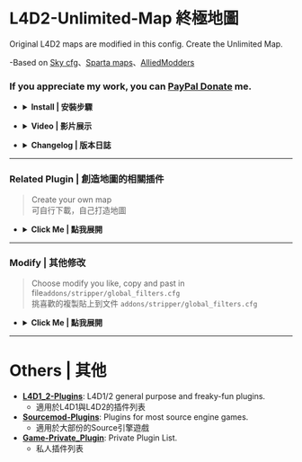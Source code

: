 # L4D2-Unlimited-Map 終極地圖
Original L4D2 maps are modified in this config. Create the Unlimited Map.

-Based on [Sky cfg](https://github.com/Attano/Sky)、[Sparta maps](https://forums.alliedmods.net/showthread.php?p=2670634)、[AlliedModders](https://forums.alliedmods.net/showthread.php?t=331792)

### If you appreciate my work, you can [PayPal Donate](https://paypal.me/Harry0215?locale.x=zh_TW) me.

* <details><summary><b>Install | 安裝步驟</b></summary>

	1. Install latest [Sourcemod](https://www.sourcemod.net/downloads.php?branch=stable) & [Metamod](https://www.sourcemm.net/downloads.php/?branch=stable)
		* 安裝最新版 [Sourcemod](https://www.sourcemod.net/downloads.php?branch=stable) & [Metamod](https://www.sourcemm.net/downloads.php/?branch=stable)
	2. Setup Stripper Source: [Stripper](https://github.com/fbef0102/Game-Private_Plugin/tree/main/Tutorial_%E6%95%99%E5%AD%B8%E5%8D%80/English/Server/Install_Other_File#stripper)
		* 裝最新版 [Stripper](https://github.com/fbef0102/Game-Private_Plugin/tree/main/Tutorial_%E6%95%99%E5%AD%B8%E5%8D%80/Chinese_%E7%B9%81%E9%AB%94%E4%B8%AD%E6%96%87/Server/%E5%AE%89%E8%A3%9D%E5%85%B6%E4%BB%96%E6%AA%94%E6%A1%88%E6%95%99%E5%AD%B8#%E5%AE%89%E8%A3%9Dstripper)
	3. Install Unlimited-Map: [Unlimited-Map](https://github.com/fbef0102/L4D2-Unlimited-Map/archive/refs/heads/main.zip), Uzip all files and put them into the same folder (```addons/stripper```), press yes if asked to overwrite
		* 點擊下載[Unlimited-Map](https://github.com/fbef0102/L4D2-Unlimited-Map/archive/refs/heads/main.zip), 放到 ```addons/stripper``` 相同資料夾，如果有詢問覆蓋則直接按"是"
</details>

* <details><summary><b>Video | 影片展示</b></summary>

	- [C1 Dead Center](https://youtu.be/iivlvVJ7QE4)
	- [C2 Dark Carnival](https://youtu.be/W3ORKU1W4DY)
	- [C3 Swamp Fever](https://youtu.be/Jp1gTxMeMD0)
	- [C8 No Mercy](https://youtu.be/I_-QSn8F8Cs)
	- [C10 Death Toll](https://youtu.be/MIbYYIHfatI)
	- [C12 Blood Harvest](https://youtu.be/Re-692VrnKI)
	- [C14 The Last Stand](https://youtu.be/R9k3V44XIOY)
</details>

* <details><summary><b>Changelog | 版本日誌</b></summary>

	* 2024-6-27
		* Add Unlimited C9 Crash Course

	* 2022-11-29
		* [Remake C1M3](https://github.com/fbef0102/L4D2-Unlimited-Map/issues/1) by X5005
	
	* 2022-4-23
		* Add [C2M3 tunnel of love Holdout Event/Scavenge-Like Event](https://forums.alliedmods.net/showpost.php?p=2776380&postcount=93)
		* Add [C2M2 Emergency Door Event](https://forums.alliedmods.net/showpost.php?p=2777355&postcount=99)

	* 2022-4-6
		* Add [C8M2 Gas Event](https://forums.alliedmods.net/showpost.php?p=2775615&postcount=89)

	* 2022-3-29
		* Add more objects and change route in all maps
		* Add [C2M4 Ticket Cola Event](https://forums.alliedmods.net/showpost.php?p=2774497&postcount=76)
		* Add [C1M2 Gun Shop Gas Event](https://forums.alliedmods.net/showpost.php?p=2775425&postcount=86)

	* 2021-8-21
		* Add [Unlimited C14 The Last Stand](https://youtu.be/R9k3V44XIOY)

	* 2021-8-1
		* Add [Unlimited C1 Dead Center](https://youtu.be/iivlvVJ7QE4)
		* Add [Unlimited C3 Swamp Fever](https://youtu.be/Jp1gTxMeMD0)

	* 2021-5-29
		* Add [Unlimited C2 Dark Carnival](https://youtu.be/W3ORKU1W4DY)
		* Add [Unlimited C10 Death Toll](https://youtu.be/MIbYYIHfatI)
		* Add [Unlimited C12 Blood Harvest](https://youtu.be/Re-692VrnKI)

	* 2021-4-18
		* Add [Unlimited C8 No Mercy](https://youtu.be/I_-QSn8F8Cs)
</details>

- - - -
### Related Plugin | 創造地圖的相關插件 ###
> Create your own map 
> <br/>可自行下載，自己打造地圖

* <details><summary><b>Click Me | 點我展開</b></summary>

	* <b>[l4d2_spawn_props](https://github.com/fbef0102/L4D1_2-Plugins/tree/master/l4d2_spawn_props)</b>: Let admins spawn any kind of objects and saved to cfg
	* <b>[Footlocker Spawner](https://forums.alliedmods.net/showthread.php?p=1471101)</b>: Auto-spawn footlockers on round start.
	* <b>[Mini Gun Spawner](https://forums.alliedmods.net/showthread.php?p=1622557)</b>: Auto-spawns the Mini Guns .50 Calibre or L4D1 Mini Gun.
	* <b>[Mini Gun Flamethrowers](https://forums.alliedmods.net/showthread.php?p=2005907)</b>: Save and auto-spawn the mini guns: .50 Calibre or L4D1 Mini Gun and makes them into Flamethrowers.
	* <b>[Ammo Pile Spawner](https://forums.alliedmods.net/showthread.php?p=1993580)</b>: Spawns ammo piles
	* <b>[Weapon Spawn](https://forums.alliedmods.net/showthread.php?p=2008483)</b>: Spawns a single weapon fixed in position, these can be temporary or saved for auto-spawning.
	* <b>[Weapon Crate](https://forums.alliedmods.net/showthread.php?p=2008482)</b>: Spawns a weapon in a weapon crate/locker, these can be temporary or saved for auto-spawning.
	* <b>[Laser Box Spawner](https://forums.alliedmods.net/showthread.php?t=223012)</b>: Spawns the laser sight upgrades box.
	* <b>[Melee Weapon Spawner](https://forums.alliedmods.net/showthread.php?t=223020)</b>: Spawns a single melee weapon fixed in position, these can be temporary or saved for auto-spawning.
	* <b>[Upgrade Pack Spawner](https://forums.alliedmods.net/showthread.php?t=223021)</b>: Spawns the bullet upgrade packs, incendiary fire bullets and explosive rounds, which are already deployed.
	* <b>[Gun Cabinet](https://forums.alliedmods.net/showthread.php?t=222931)</b>: Spawns a gun cabinet with various weapons and items of your choosing.
	* <b>[Respawn Rescue Closet](https://forums.alliedmods.net/showthread.php?p=2009851)</b>: Creates a rescue closet to respawn dead players, these can be temporary or saved for auto-spawning.
	* <b>[Flare](https://forums.alliedmods.net/showthread.php?p=1606590)</b>: Creates flares like those from The Sacrifice, either by command or automatically when incapped or upgrade ammo is deployed, either on the ground or attached.
	* <b>[Healing Cola](https://forums.alliedmods.net/showthread.php?t=181518)</b>: Heals players with temporary or main health when they hold the Cola.
	* <b>[Healing Gnome](https://forums.alliedmods.net/showthread.php?t=179267)</b>: Heals players with temporary or main health when they hold the Gnome.
	* <b>[Health Cabinet](https://forums.alliedmods.net/showthread.php?t=175154)</b>: Auto-Spawns Health Cabinets.
	* <b>[Health Vending Machines](https://forums.alliedmods.net/showthread.php?p=1658844)</b>: Spawn vending machines which supply health when used.
	* <b>[Lamps](https://forums.alliedmods.net/showthread.php?p=1658873)</b>: Spawns various Lamps.
	* <b>[l4d2_ladder_editor](https://github.com/fbef0102/L4D1_2-Plugins/tree/master/l4d2_ladder_editor)</b>: Clone and make new ladders.
</details>

- - - -
### Modify | 其他修改
> Choose modify you like, copy and past in file```addons/stripper/global_filters.cfg```
> <br/>挑喜歡的複製貼上到文件 ```addons/stripper/global_filters.cfg```

* <details><summary><b>Click Me | 點我展開</b></summary>

  * [Entity_Type_Fix](/Modify_其他修改/Entity_Type_Fix.cfg): Fix entities using the wrong class type
    * 修復使用錯誤類型的實體
  * [Remove_CSS_Weapon](/Modify_其他修改/Remove_CSS_Weapon.cfg): Remove CSS weapons on the map
    * 優先將地圖上的CSS武器取代成別的武器, 無法取代的則刪除
  * [Remove_Ragdoll](/Modify_其他修改/Remove_Ragdoll.cfg): Remove prop_ragdoll on the map to improve server performance
    * 刪除地圖上的屍體布娃娃挖(prop_ragdoll)以提高效能
  * [Remove_Junks](/Modify_其他修改/Remove_Junks.cfg): Remove unnecessary junks and props on the maps to prevent server crash "edict overflow"
    * 刪除地圖上沒必要的垃圾, 騰出更多伺服器的實體空間, 避免崩潰"edict overflow"
  * [Remove_Infected_Walls](/Modify_其他修改/Remove_Infected_Walls.cfg): Remove invisible walls that block infected and ghost infected
    * 刪除地圖上特感的空氣牆限制
  * [Fix_Doors](/Modify_其他修改/Fix_Doors.cfg): Fix issues with different doors
    * 修復地圖上的門各種問題
  * [Item_Pickup_Fix](/Modify_其他修改/Item_Pickup_Fix.cfg): Fix item spawns(pill, adrenaline, molotov, pipe bomb, vomitjar) having multiple pickups
    * 每個物品(藥丸,腎上腺素,火瓶,土製炸彈,膽汁瓶)與近戰武器只能撿一次
  * [Remove_M6](/Modify_其他修改/Remove_M6.cfg): Remove M60 weapon on the map
    * 移除地圖上的M60武器
  * [Remove_Chainsaw](/Modify_其他修改/Remove_Chainsaw.cfg): Remove Chainsaw on the map
    * 移除地圖上的電鋸
  * [Immovable_Physic_Props](/Modify_其他修改/Immovable_Physic_Props.cfg): Make selected props static and Immovable
    * 將地圖上某些可移動的物件變成不可移動
  * [Prop_Collision_Fix](/Modify_其他修改/Prop_Collision_Fix.cfg): Remove collision with selected props
    * 將地圖上某些物件變成穿透不擋路
  * [Remove_Environmental_Sounds](/Modify_其他修改/Remove_Environmental_Sounds.cfg): Remove environmental sounds, DSP, and microphone effects
    * 移除地圖自帶的環境音樂, 背景音樂與麥克風擴音效果
  * [Remove_Sun](/Modify_其他修改/Remove_Sun.cfg): Remove sun effect in the skybox such as C13M2
    * 移除天空刺眼的光照效果, 譬如C13M2從安全室出來時被閃瞎的效果
</details>

- - - -
# Others | 其他
* <b>[L4D1_2-Plugins](https://github.com/fbef0102/L4D1_2-Plugins)</b>: L4D1/2 general purpose and freaky-fun plugins.
    * 適用於L4D1與L4D2的插件列表
* <b>[Sourcemod-Plugins](https://github.com/fbef0102/Sourcemod-Plugins)</b>: Plugins for most source engine games.
    * 適用於大部份的Source引擎遊戲
* <b>[Game-Private_Plugin](https://github.com/fbef0102/Game-Private_Plugin)</b>: Private Plugin List.
    * 私人插件列表

